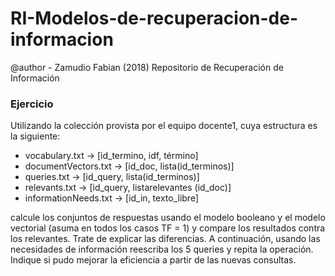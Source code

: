 # RI-Modelos-de-recuperacion-de-informacion
@author - Zamudio Fabian (2018)
Repositorio de Recuperación de Información

### Ejercicio
Utilizando la colección provista por el equipo docente1, cuya estructura es la siguiente:

- vocabulary.txt → [id_termino, idf, término]
- documentVectors.txt → [id_doc, lista(id_terminos)]
- queries.txt → [id_query, lista(id_terminos)]
- relevants.txt → [id_query, listarelevantes (id_doc)]
- informationNeeds.txt → [id_in, texto_libre]

calcule los conjuntos de respuestas usando el modelo booleano y el modelo vectorial (asuma en todos los casos TF = 1) y compare los resultados contra los relevantes. Trate de explicar las diferencias. A continuación, usando las necesidades de información reescriba los 5 queries y repita la operación. Indique si pudo mejorar la eficiencia a partir de las nuevas consultas.